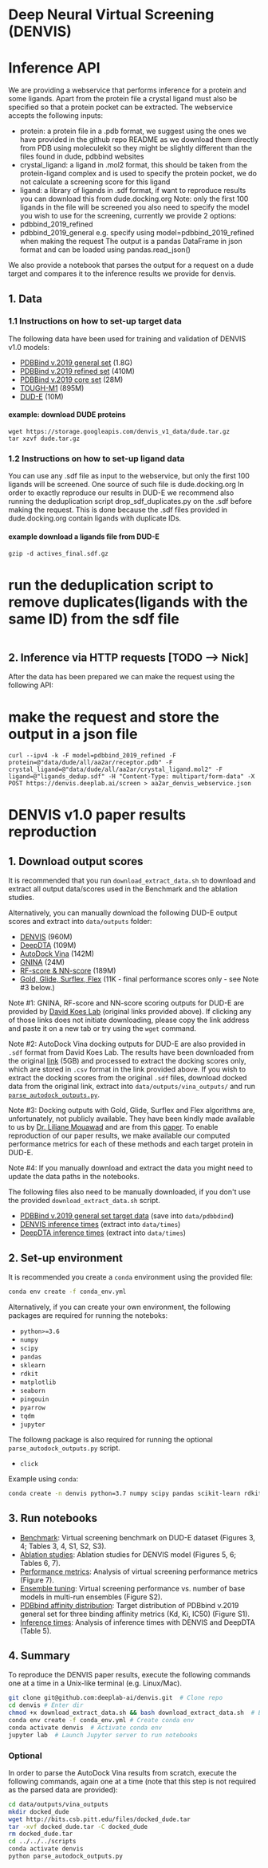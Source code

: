 # Deep Neural Virtual Screening (DENVIS)

# Inference API

We are providing a webservice that performs inference for a protein and some ligands.
Apart from the protein file a crystal ligand must also be specified so that a protein pocket can be extracted.
The webservice accepts the following inputs:
* protein: a protein file in a .pdb format, we suggest using the ones we have provided in the github repo README as we download them directly from PDB using moleculekit so they might be slightly different than the files found in dude, pdbbind websites
* crystal_ligand: a ligand in .mol2 format, this should be taken from the protein-ligand complex and is used to specify the protein pocket, we do not calculate a screening score for this ligand
* ligand: a library of ligands in .sdf format, if want to reproduce results you can download this from dude.docking.org
Note: only the first 100 ligands in the file will be screened
you also need to specify the model you wish to use for the screening, currently we provide 2 options:
* pdbbind_2019_refined
* pdbbind_2019_general
e.g. specify using model=pdbbind_2019_refined when making the request
The output is a pandas DataFrame in json format and can be loaded using pandas.read_json()

We also provide a notebook that parses the output for a request on a dude target and compares it to the inference results we provide for denvis.

## 1. Data

### 1.1 Instructions on how to set-up target data

The following data have been used for training and validation of DENVIS v1.0 models:
* [PDBBind v.2019 general set](https://storage.googleapis.com/denvis_v1_data/pdbbind_v2019_general.tar.gz) (1.8G)
* [PDBBind v.2019 refined set](https://storage.googleapis.com/denvis_v1_data/pdbbind_v2019_refined.tar.gz) (410M)
* [PDBBind v.2019 core set](https://storage.googleapis.com/denvis_v1_data/pdbbind_v2019_core.tar.gz) (28M)
* [TOUGH-M1](https://storage.googleapis.com/denvis_v1_data/tough_m1.tar.gz) (895M)
* [DUD-E](https://storage.googleapis.com/denvis_v1_data/dude.tar.gz) (10M)

#### example: download DUDE proteins
```mkdir webservice_data/dude; cd webservice_data/dude
wget https://storage.googleapis.com/denvis_v1_data/dude.tar.gz
tar xzvf dude.tar.gz
```
### 1.2 Instructions on how to set-up ligand data

You can use any .sdf file as input to the webservice, but only the first 100 ligands will be screened.
One source of such file is dude.docking.org
In order to exactly reproduce our results in DUD-E we recommend also running the deduplication script drop_sdf_duplicates.py on the .sdf before making the request.
This is done because the .sdf files provided in dude.docking.org contain ligands with duplicate IDs.

#### example download a ligands file from DUD-E
```wget http://dude.docking.org/targets/aa2ar/actives_final.sdf.gz
gzip -d actives_final.sdf.gz
```

# run the deduplication script to remove duplicates(ligands with the same ID) from the sdf file
```python scripts/drop_sdf_duplicates.py actives_final.sdf -o ligands_dedup.sdf
```
## 2. Inference via HTTP requests [TODO --> Nick]

After the data has been prepared we can make the request using the following API:

# make the request and store the output in a json file
```curl --ipv4 -k -F model=pdbbind_2019_refined -F protein=@"data/dude/all/aa2ar/receptor.pdb" -F crystal_ligand=@"data/dude/all/aa2ar/crystal_ligand.mol2" -F ligand=@"ligands_dedup.sdf" -H "Content-Type: multipart/form-data" -X POST https://denvis.deeplab.ai/screen > aa2ar_denvis_webservice.json```

# DENVIS v1.0 paper results reproduction
## 1. Download output scores

It is recommended that you run `download_extract_data.sh` to download and extract all output data/scores used in the Benchmark and the ablation studies.

Alternatively, you can manually download the following DUD-E output scores and extract into `data/outputs` folder:
* [DENVIS](https://storage.googleapis.com/denvis_v1_outputs/denvis_outputs.tar.gz) (960M)
* [DeepDTA](https://storage.googleapis.com/denvis_v1_outputs/deepdta_outputs.tar.gz) (109M)
* [AutoDock Vina](https://storage.googleapis.com/denvis_v1_outputs/vina_outputs.tar.gz) (142M)
* [GNINA](http://bits.csb.pitt.edu/files/defaultCNN_dude.tar.gz) (24M)
* [RF-score & NN-score](http://bits.csb.pitt.edu/files/rfnn_dude_scores.tgz) (189M)
* [Gold, Glide, Surflex, Flex](https://storage.googleapis.com/denvis_v1_outputs/docking_performance_scores.tar.gz) (11K - final performance scores only - see Note #3 below.)

Note #1: GNINA, RF-score and NN-score scoring outputs for DUD-E are provided by [David Koes Lab](http://bits.csb.pitt.edu/) (original links provided above).
If clicking any of those links does not initiate downloading, please copy the link address and paste it on a new tab or try using the `wget` command. 

Note #2: AutoDock Vina docking outputs for DUD-E are also provided in `.sdf` format from David Koes Lab. The results have been downloaded from the original [link](http://bits.csb.pitt.edu/files/docked_dude.tar) (5GB) and processed to extract the docking scores only, which are stored in `.csv` format in the link provided above. If you wish to extract the docking scores from the original `.sdf` files, download docked data from the original link, extract into `data/outputs/vina_outputs/` and run [`parse_autodock_outputs.py`](scripts/parse_autodock_outputs.py).

Note #3: Docking outputs with Gold, Glide, Surflex and Flex algorithms are, unfortunately, not publicly available. They have been kindly made available to us by [Dr. Liliane Mouawad](https://science.institut-curie.org/research/biology-chemistry-of-radiations-cell-signaling-and-cancer-axis/cmbc/chemistry-and-modelling-for-protein-recognition/team-members/?mbr=liliane-mouawad) and are from this [paper](https://jcheminf.biomedcentral.com/articles/10.1186/s13321-016-0167-x). To enable reproduction of our paper results, we make available our computed performance metrics for each of these methods and each target protein in DUD-E.

Note #4: If you manually download and extract the data you might need to update the data paths in the notebooks.

The following files also need to be manually downloaded, if you don't use the provided `download_extract_data.sh` script. 
* [PDBBind v.2019 general set target data](https://storage.googleapis.com/denvis_v1_data/INDEX_general_PL_data.2019) (save into `data/pdbbdind`)
* [DENVIS inference times](https://storage.googleapis.com/denvis_v1_outputs/denvis_times.tar.gz) (extract into `data/times`)
* [DeepDTA inference times](https://storage.googleapis.com/denvis_v1_outputs/deepdta_times.tar.gz) (extract into `data/times`)

## 2. Set-up environment
It is recommended you create a `conda` environment using the provided file:
```bash
conda env create -f conda_env.yml
```

Alternatively, if you can create your own environment, the following packages are required for running the noteboks: 
* `python>=3.6`
* `numpy`
* `scipy`
* `pandas`
* `sklearn`
* `rdkit`
* `matplotlib`
* `seaborn`
* `pingouin`
* `pyarrow`
* `tqdm`
* `jupyter`

The followng package is also required for running the optional `parse_autodock_outputs.py` script.
* `click`


Example using `conda`:
```bash
conda create -n denvis python=3.7 numpy scipy pandas scikit-learn rdkit matplotlib seaborn pingouin pyarrow click tqdm jupyter -c conda-forge -c rdkit
```

## 3. Run notebooks
* [Benchmark](notebooks/01_Benchmark.ipynb): Virtual screening benchmark on DUD-E dataset (Figures 3, 4; Tables 3, 4, S1, S2, S3).
* [Ablation studies](notebooks/02_Ablation_studies.ipynb): Ablation studies for DENVIS model (Figures 5, 6; Tables 6, 7).
* [Performance metrics](notebooks/03_Performance_metrics.ipynb): Analysis of virtual screening performance metrics (Figure 7).
* [Ensemble tuning](notebooks/04_Ensemble_tuning.ipynb): Virtual screening performance vs. number of base models in multi-run ensembles (Figure S2).
* [PDBbind affinity distribution](notebooks/05_PDBbind_affinity_distribution.ipynb): Target distribution of PDBbind v.2019 general set for three binding affinity metrics (Kd, Ki, IC50) (Figure S1).
* [Inference times](notebooks/06_Inference_times.ipynb): Analysis of inference times with DENVIS and DeepDTA (Table 5).

## 4. Summary
To reproduce the DENVIS paper results, execute the following commands one at a time in a Unix-like terminal (e.g. Linux/Mac). 
```bash
git clone git@github.com:deeplab-ai/denvis.git  # Clone repo
cd denvis # Enter dir
chmod +x download_extract_data.sh && bash download_extract_data.sh  # Execute data download script
conda env create -f conda_env.yml # Create conda env
conda activate denvis  # Activate conda env
jupyter lab  # Launch Jupyter server to run notebooks
```

### Optional
In order to parse the AutoDock Vina results from scratch, execute the following commands, again one at a time (note that this step is not required as the parsed data are provided):
```bash
cd data/outputs/vina_outputs
mkdir docked_dude
wget http://bits.csb.pitt.edu/files/docked_dude.tar
tar -xvf docked_dude.tar -C docked_dude
rm docked_dude.tar
cd ../../../scripts
conda activate denvis
python parse_autodock_outputs.py 
```